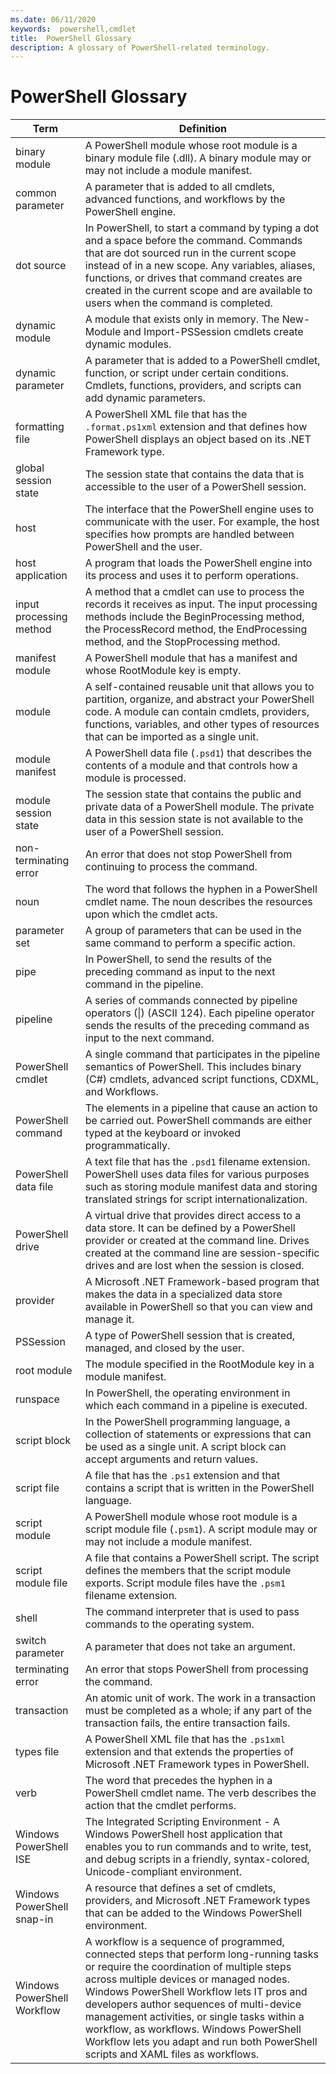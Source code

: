 ```yaml
---
ms.date: 06/11/2020
keywords:  powershell,cmdlet
title:  PowerShell Glossary
description: A glossary of PowerShell-related terminology.
---
```


# PowerShell Glossary

|            Term             | Definition |
| --------------------------- | ---------- |
| binary module               | A PowerShell module whose root module is a binary module file (.dll). A binary module may or may not include a module manifest. |
| common parameter            | A parameter that is added to all cmdlets, advanced functions, and workflows by the PowerShell engine. |
| dot source                  | In PowerShell, to start a command by typing a dot and a space before the command. Commands that are dot sourced run in the current scope instead of in a new scope. Any variables, aliases, functions, or drives that command creates are created in the current scope and are available to users when the command is completed. |
| dynamic module              | A module that exists only in memory. The New-Module and Import-PSSession cmdlets create dynamic modules. |
| dynamic parameter           | A parameter that is added to a PowerShell cmdlet, function, or script under certain conditions. Cmdlets, functions, providers, and scripts can add dynamic parameters. |
| formatting file             | A PowerShell XML file that has the `.format.ps1xml` extension and that defines how PowerShell displays an object based on its .NET Framework type. |
| global session state        | The session state that contains the data that is accessible to the user of a PowerShell session. |
| host                        | The interface that the PowerShell engine uses to communicate with the user. For example, the host specifies how prompts are handled between PowerShell and the user. |
| host application            | A program that loads the PowerShell engine into its process and uses it to perform operations. |
| input processing method     | A method that a cmdlet can use to process the records it receives as input. The input processing methods include the BeginProcessing method, the ProcessRecord method, the EndProcessing method, and the StopProcessing method. |
| manifest module             | A PowerShell module that has a manifest and whose RootModule key is empty. |
| module                      | A self-contained reusable unit that allows you to partition, organize, and abstract your PowerShell  code. A module can contain cmdlets, providers, functions, variables, and other types of resources that can be imported as a single unit. |
| module manifest             | A PowerShell data file (`.psd1`) that describes the contents of a module and that controls how a module is processed. |
| module session state        | The session state that contains the public and private data of a PowerShell module. The private data in this session state is not available to the user of a PowerShell session. |
| non-terminating error       | An error that does not stop PowerShell from continuing to process the command. |
| noun                        | The word that follows the hyphen in a PowerShell cmdlet name. The noun describes the resources upon which the cmdlet acts. |
| parameter set               | A group of parameters that can be used in the same command to perform a specific action. |
| pipe                        | In PowerShell, to send the results of the preceding command as input to the next command in the pipeline. |
| pipeline                    | A series of commands connected by pipeline operators (&#124;) (ASCII 124). Each pipeline operator sends the results of the preceding command as input to the next command. |
| PowerShell cmdlet           | A single command that participates in the pipeline semantics of PowerShell. This includes binary (C#) cmdlets, advanced script functions, CDXML, and Workflows. |
| PowerShell command          | The elements in a pipeline that cause an action to be carried out. PowerShell commands are either typed at the keyboard or invoked programmatically. |
| PowerShell data file        | A text file that has the `.psd1` filename extension. PowerShell uses data files for various purposes such as storing module manifest data and storing translated strings for script internationalization. |
| PowerShell drive            | A virtual drive that provides direct access to a data store. It can be defined by a PowerShell provider or created at the command line. Drives created at the command line are session-specific drives and are lost when the session is closed. |
| provider                    | A Microsoft .NET Framework-based program that makes the data in a specialized data store available in PowerShell so that you can view and manage it. |
| PSSession                   | A type of PowerShell session that is created, managed, and closed by the user. |
| root module                 | The module specified in the RootModule key in a module manifest. |
| runspace                    | In PowerShell, the operating environment in which each command in a pipeline is executed. |
| script block                | In the PowerShell programming language, a collection of statements or expressions that can be used as a single unit. A script block can accept arguments and return values. |
| script file                 | A file that has the `.ps1` extension and that contains a script that is written in the PowerShell language. |
| script module               | A PowerShell module whose root module is a script module file (`.psm1`). A script module may or may not include a module manifest. |
| script module file          | A file that contains a PowerShell script. The script defines the members that the script module exports. Script module files have the `.psm1` filename extension. |
| shell                       | The command interpreter that is used to pass commands to the operating system. |
| switch parameter            | A parameter that does not take an argument. |
| terminating error           | An error that stops PowerShell from processing the command. |
| transaction                 | An atomic unit of work. The work in a transaction must be completed as a whole; if any part of the transaction fails, the entire transaction fails. |
| types file                  | A PowerShell XML file that has the `.ps1xml` extension and that extends the properties of Microsoft .NET Framework types in PowerShell. |
| verb                        | The word that precedes the hyphen in a PowerShell cmdlet  name. The verb describes the action that the cmdlet performs. |
| Windows PowerShell ISE      | The Integrated Scripting Environment - A Windows PowerShell host application that enables you to run commands and to write, test, and debug scripts in a friendly, syntax-colored, Unicode-compliant environment. |
| Windows PowerShell snap-in  | A resource that defines a set of cmdlets, providers, and Microsoft .NET Framework types that can be added to the Windows PowerShell environment. |
| Windows PowerShell Workflow | A workflow is a sequence of programmed, connected steps that perform long-running tasks or require the coordination of multiple steps across multiple devices or managed nodes. Windows PowerShell Workflow lets IT pros and developers author sequences of multi-device management activities, or single tasks within a workflow, as workflows. Windows PowerShell Workflow lets you adapt and run both PowerShell scripts and XAML files as workflows. |
